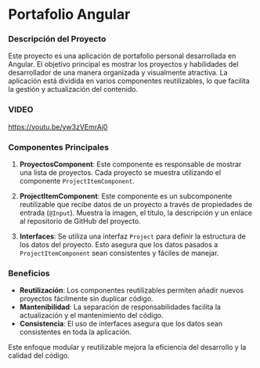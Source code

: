 # Portafolio Angular
### Descripción del Proyecto

Este proyecto es una aplicación de portafolio personal desarrollada en Angular. El objetivo principal es mostrar los proyectos y habilidades del desarrollador de una manera organizada y visualmente atractiva. La aplicación está dividida en varios componentes reutilizables, lo que facilita la gestión y actualización del contenido.
### VIDEO

https://youtu.be/yw3zVEmrAj0

### Componentes Principales

1.  **ProyectosComponent**: Este componente es responsable de mostrar una lista de proyectos. Cada proyecto se muestra utilizando el componente  `ProjectItemComponent`.
    
2.  **ProjectItemComponent**: Este componente es un subcomponente reutilizable que recibe datos de un proyecto a través de propiedades de entrada (`@Input`). Muestra la imagen, el título, la descripción y un enlace al repositorio de GitHub del proyecto.
    
3.  **Interfaces**: Se utiliza una interfaz  `Project`  para definir la estructura de los datos del proyecto. Esto asegura que los datos pasados a  `ProjectItemComponent`  sean consistentes y fáciles de manejar.
    


### Beneficios

-   **Reutilización**: Los componentes reutilizables permiten añadir nuevos proyectos fácilmente sin duplicar código.
-   **Mantenibilidad**: La separación de responsabilidades facilita la actualización y el mantenimiento del código.
-   **Consistencia**: El uso de interfaces asegura que los datos sean consistentes en toda la aplicación.

Este enfoque modular y reutilizable mejora la eficiencia del desarrollo y la calidad del código.
